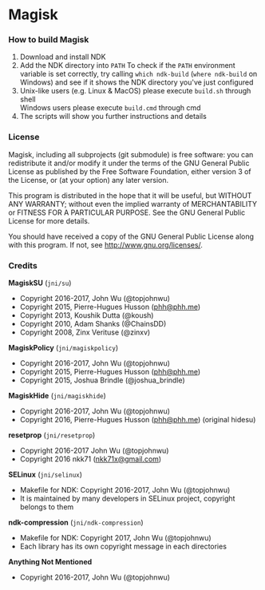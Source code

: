 # Magisk

### How to build Magisk

1. Download and install NDK
2. Add the NDK directory into `PATH`
To check if the `PATH` environment variable is set correctly, try calling `which ndk-build` (`where ndk-build` on Windows) and see if it shows the NDK directory you've just configured
3. Unix-like users (e.g. Linux & MacOS) please execute `build.sh` through shell  
Windows users please execute `build.cmd` through cmd
4. The scripts will show you further instructions and details

### License

Magisk, including all subprojects (git submodule) is free software: you can redistribute it and/or modify it under the terms of the GNU General Public License as published by the Free Software Foundation, either version 3 of the License, or (at your option) any later version.

This program is distributed in the hope that it will be useful,
but WITHOUT ANY WARRANTY; without even the implied warranty of
MERCHANTABILITY or FITNESS FOR A PARTICULAR PURPOSE.  See the
GNU General Public License for more details.

You should have received a copy of the GNU General Public License
along with this program.  If not, see <http://www.gnu.org/licenses/>.

### Credits

**MagiskSU** (`jni/su`)
* Copyright 2016-2017, John Wu (@topjohnwu)
* Copyright 2015, Pierre-Hugues Husson (phh@phh.me)
* Copyright 2013, Koushik Dutta (@koush)
* Copyright 2010, Adam Shanks (@ChainsDD)
* Copyright 2008, Zinx Verituse (@zinxv)

**MagiskPolicy** (`jni/magiskpolicy`)
* Copyright 2016-2017, John Wu (@topjohnwu)
* Copyright 2015, Pierre-Hugues Husson (phh@phh.me)
* Copyright 2015, Joshua Brindle (@joshua_brindle)

**MagiskHide** (`jni/magiskhide`)
* Copyright 2016-2017, John Wu (@topjohnwu)
* Copyright 2016, Pierre-Hugues Husson (phh@phh.me) (original hidesu)

**resetprop** (`jni/resetprop`)
 * Copyright 2016-2017 John Wu (@topjohnwu)
 * Copyright 2016 nkk71 (nkk71x@gmail.com)
 
**SELinux** (`jni/selinux`)
* Makefile for NDK: Copyright 2016-2017, John Wu (@topjohnwu)
* It is maintained by many developers in SELinux project, copyright belongs to them

**ndk-compression** (`jni/ndk-compression`)
* Makefile for NDK: Copyright 2017, John Wu (@topjohnwu)
* Each library has its own copyright message in each directories

**Anything Not Mentioned**
* Copyright 2016-2017, John Wu (@topjohnwu)
